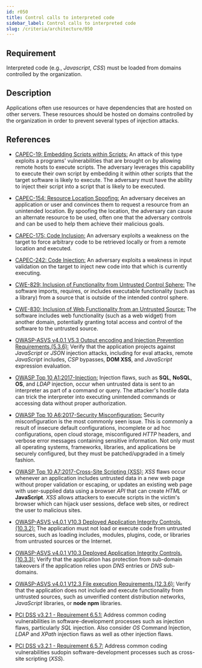 ```yaml
---
id: r050
title: Control calls to interpreted code
sidebar_label: Control calls to interpreted code
slug: /criteria/architecture/050
---
```


## Requirement

Interpreted code (e.g., *Javascript*, *CSS*)
must be loaded from domains
controlled by the organization.

## Description

Applications often use resources
or have dependencies
that are hosted on other servers.
These resources should be hosted
on domains controlled by the organization
in order to prevent several types
of injection attacks.

## References

- [CAPEC-19: Embedding Scripts within Scripts:](http://capec.mitre.org/data/definitions/19.html)
An attack of this type exploits
a programs' vulnerabilities
that are brought on 
by allowing remote hosts
to execute scripts.
The adversary leverages this capability
to execute their own script
by embedding it within other scripts
that the target software
is likely to execute.
The adversary must have the ability
to inject their script
into a script that is likely to be executed.

- [CAPEC-154: Resource Location Spoofing:](http://capec.mitre.org/data/definitions/154.html)
An adversary deceives an application
or user and convinces them to
request a resource
from an unintended location.
By spoofing the location,
the adversary can cause
an alternate resource to be used,
often one that the adversary controls
and can be used to help them
achieve their malicious goals.

- [CAPEC-175: Code Inclusion:](http://capec.mitre.org/data/definitions/175.html)
An adversary exploits a weakness
on the target to force arbitrary code
to be retrieved locally
or from a remote location
and executed.

- [CAPEC-242: Code Injection:](http://capec.mitre.org/data/definitions/242.html)
An adversary exploits a weakness
in input validation on the target
to inject new code
into that which is currently executing.

- [CWE-829: Inclusion of Functionality from Untrusted Control Sphere:](https://cwe.mitre.org/data/definitions/829.html)
The software imports, requires,
or includes executable functionality
(such as a library)
from a source that is outside
of the intended control sphere.

- [CWE-830: Inclusion of Web Functionality from an Untrusted Source:](https://cwe.mitre.org/data/definitions/830.html)
The software includes web functionality
(such as a web widget)
from another domain,
potentially granting total access
and control of the software
to the untrusted source.

- [OWASP-ASVS v4.0.1 V5.3 Output encoding and Injection Prevention Requirements.(5.3.6):](https://owasp.org/www-pdf-archive/OWASP_Application_Security_Verification_Standard_4.0-en.pdf)
Verify that the application projects
against *JavaScript*
or *JSON* injection attacks,
including for eval attacks,
remote *JavaScript* includes,
*CSP* bypasses, **DOM XSS**,
and *JavaScript* expression evaluation.

- [OWASP Top 10 A1:2017-Injection:](https://owasp.org/www-project-top-ten/OWASP_Top_Ten_2017/Top_10-2017_A1-Injection)
Injection flaws, such as **SQL**, **NoSQL**,
**OS**, and *LDAP* injection,
occur when untrusted data is sent
to an interpreter
as part of a command or query.
The attacker's hostile data
can trick the interpreter
into executing unintended commands
or accessing data
without proper authorization.

- [OWASP Top 10 A6:2017-Security Misconfiguration:](https://owasp.org/www-project-top-ten/OWASP_Top_Ten_2017/Top_10-2017_A6-Security_Misconfiguration)
Security misconfiguration
is the most commonly seen issue.
This is commonly a result
of insecure default configurations,
incomplete or ad hoc configurations,
open cloud storage,
misconfigured *HTTP* headers,
and verbose error messages
containing sensitive information.
Not only must all operating systems,
frameworks, libraries, and applications
be securely configured,
but they must be patched/upgraded
in a timely fashion.

- [OWASP Top 10 A7:2017-Cross-Site Scripting (XSS):](https://owasp.org/www-project-top-ten/OWASP_Top_Ten_2017/Top_10-2017_A7-Cross-Site_Scripting_(XSS))
*XSS* flaws
occur whenever an application
includes untrusted data
in a new web page
without proper validation
or escaping, or updates an existing web page
with user-supplied data
using a browser *API* that can create *HTML*
or **JavaScript**.
*XSS* allows attackers
to execute scripts
in the victim's browser
which can hijack user sessions,
deface web sites,
or redirect the user to malicious sites.

- [OWASP-ASVS v4.0.1 V10.3 Deployed Application Integrity Controls.(10.3.2):](https://owasp.org/www-pdf-archive/OWASP_Application_Security_Verification_Standard_4.0-en.pdf)
The application must not load
or execute code
from untrusted sources,
such as loading includes,
modules, plugins, code, or libraries
from untrusted sources
or the Internet.

- [OWASP-ASVS v4.0.1 V10.3 Deployed Application Integrity Controls.(10.3.3):](https://owasp.org/www-pdf-archive/OWASP_Application_Security_Verification_Standard_4.0-en.pdf)
Verify that the application
has protection from sub-domain takeovers
if the application relies upon *DNS* entries
or *DNS* sub-domains.

- [OWASP-ASVS v4.0.1 V12.3 File execution Requirements.(12.3.6):](https://owasp.org/www-pdf-archive/OWASP_Application_Security_Verification_Standard_4.0-en.pdf)
Verify that the application
does not include
and execute functionality
from untrusted sources,
such as unverified content distribution networks,
*JavaScript* libraries, or **node npm** libraries.

- [PCI DSS v3.2.1 - Requirement 6.5.1:](https://www.pcisecuritystandards.org/documents/PCI_DSS_v3-2-1.pdf)
Address common coding vulnerabilities
in software-development processes
such as injection flaws,
particularly *SQL* injection.
Also consider *OS* Command Injection,
*LDAP* and *XPath* injection flaws
as well as other injection flaws.

- [PCI DSS v3.2.1 - Requirement 6.5.7:](https://www.pcisecuritystandards.org/documents/PCI_DSS_v3-2-1.pdf)
Address common coding vulnerabilities
sudopin software-development processes
such as cross-site scripting (*XSS*).
